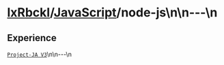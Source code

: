 # [lxRbckl]()/[JavaScript](/JavaScript)/node-js\n\n---\n
## Experience
[`Project-JA V3`](https://github.com/lxRbckl/Project-JA/blob/V3/README.md)\n\n---\n